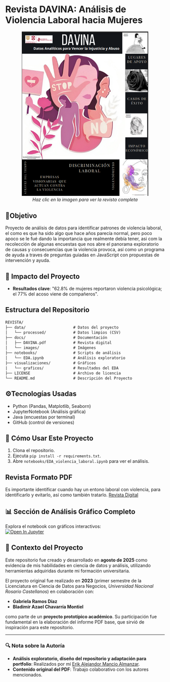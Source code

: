 # Revista DAVINA: Análisis de Violencia Laboral hacia Mujeres  

<p align="center">
  <a href="https://github.com/AlexNzar/Revista/blob/main/docs/DAVINA.pdf">
    <img src="docs/images/Portada_revista.png" alt="Portada de la Revista DAVINA" width="400"/>
  </a>
  <br>
  <em>Haz clic en la imagen para ver la revista completa</em>
</p>
 

## 🔎Objetivo  
Proyecto de análisis de datos para identificar patrones de violencia laboral, el como es que ha sido algo que hace años parecía normal,  pero poco apoco se le fué dando la importancia que realmente debía tener, asi com la recolección de algunas encuestas que nos abre el panorama exploratorio de causas y consecuencias que la violencia provoca, así como un programa de ayuda a traves de preguntas guiadas en JavaScript con propuestas de intervención y ayuda.  


## 📌 Impacto del Proyecto  
- **Resultados clave**: "62.8% de mujeres reportaron violencia psicológica; el 77% del acoso viene de compañeros".

  
## Estructura del Repositorio  

```
REVISTA/
├── data/                     # Datos del proyecto
│   └── processed/            # Datos limpios (CSV)
├── docs/                     # Documentación
│   ├── DAVINA.pdf            # Revista digital
│   └── images/               # Imágenes
├── notebooks/                # Scripts de análisis
│   └── EDA.ipynb             # Análisis exploratorio
├── visualizaciones/          # Gráficos
|   └── graficos/             # Resultados del EDA
├── LICENSE                   # Archivo de licencia
└── README.md                 # Descripción del Proyecto
```


## ⚙Tecnologías Usadas
- Python (Pandas, Matplotlib, Seaborn)
- JupyterNotebook (Análisis gráfica)
- Java (encuestas por terminal)  
- GitHub (control de versiones)  


## 🚀 Cómo Usar Este Proyecto  
1. Clona el repositorio.  
2. Ejecuta `pip install -r requirements.txt`.  
3. Abre `notebooks/EDA_violencia_laboral.ipynb` para ver el análisis. 


## Revista Formato PDF
Es importante identificar cuando hay un entono laboral con violencia, para identificarlo y evitarlo, así como también tratarlo.
[Revista Digital](https://github.com/AlexNzar/Revista/blob/main/docs/DAVINA.pdf)


## 📊 Sección de Análisis Gráfico Completo 
Explora el notebook con gráficos interactivos:  
[![Open In Jupyter](https://img.shields.io/badge/Jupyter-Open%20Notebook-blue)](notebooks/EDA.ipynb)


## 📜 Contexto del Proyecto  
Este repositorio fue creado y desarrollado en **agosto de 2025** como evidencia de mis habilidades en ciencia de datos y análisis, utilizando herramientas adquiridas durante mi formación universitaria.  

El proyecto original fue realizado en **2023** (primer semestre de la Licenciatura en Ciencia de Datos para Negocios, *Universidad Nacional Rosario Castellanos*) en colaboración con:  
- **Gabriela Ramos Díaz**  
- **Bladimir Azael Chavarría Montiel**  

como parte de un **proyecto prototípico académico**. Su participación fue fundamental en la elaboración del informe PDF base, que sirvió de inspiración para este repositorio.  

---  
### 🔍 Nota sobre la Autoría  
- **Análisis exploratorio, diseño del repositorio y adaptación para portfolio**: Realizados por mí [Erik Alejandor Mancio Almanzar](https://github.com/AlexNzar).  
- **Contenido original del PDF**: Trabajo colaborativo con los autores mencionados.  
